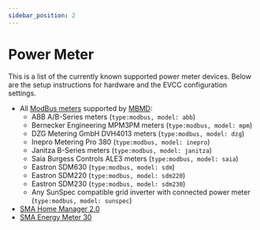 ```yaml
---
sidebar_position: 2
---
```


# Power Meter

This is a list of the currently known supported power meter devices. Below are the setup instructions for hardware and the EVCC configuration settings.

- All [ModBus meters](3.1.-Modbus) supported by [MBMD](https://github.com/volkszaehler/mbmd):
  - ABB A/B-Series meters (`type:modbus, model: abb`)
  - Bernecker Engineering MPM3PM meters (`type:modbus, model: mpm`)
  - DZG Metering GmbH DVH4013 meters (`type:modbus, model: dzg`)
  - Inepro Metering Pro 380 (`type:modbus, model: inepro`)
  - Janitza B-Series meters (`type:modbus, model: janitza`)
  - Saia Burgess Controls ALE3 meters (`type:modbus, model: saia`)
  - Eastron SDM630 (`type:modbus, model: sdm`)
  - Eastron SDM220 (`type:modbus, model: sdm220`)
  - Eastron SDM230 (`type:modbus, model: sdm230`)
  - Any SunSpec compatible grid inverter with connected power meter (`type:modbus, model: sunspec`)
- [SMA Home Manager 2.0](3.2.-SMA-Home-Manager-2.0---SMA-Energy-Meter)
- [SMA Energy Meter 30](3.2.-SMA-Home-Manager-2.0---SMA-Energy-Meter)
